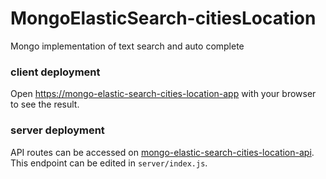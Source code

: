 # MongoElasticSearch-citiesLocation
Mongo implementation of text search and auto complete
### client deployment
Open [https://mongo-elastic-search-cities-location-app](https://mongo-elastic-search-cities-location.vercel.app) with your browser to see the result.
### server deployment
API routes can be accessed on [mongo-elastic-search-cities-location-api](https://mongo-elastic-search-cities-location-api.vercel.app). This endpoint can be edited in `server/index.js`.
